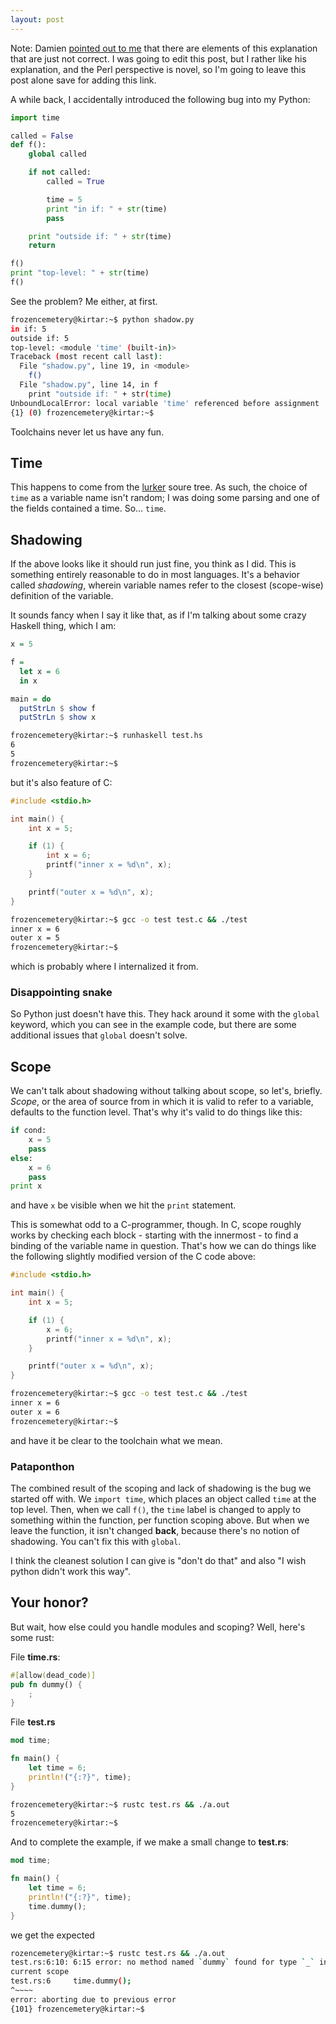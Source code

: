 ```yaml
---
layout: post
---
```


Note: Damien
[pointed out to me](https://mindstalk.dreamwidth.org/450941.html) that
there are elements of this explanation that are just not correct.  I
was going to edit this post, but I rather like his explanation, and
the Perl perspective is novel, so I'm going to leave this post alone
save for adding this link.

A while back, I accidentally introduced the following bug into my Python:


```python
import time

called = False
def f():
    global called

    if not called:
        called = True

        time = 5
        print "in if: " + str(time)
        pass

    print "outside if: " + str(time)
    return

f()
print "top-level: " + str(time)
f()
```

See the problem?  Me either, at first.


```bash
frozencemetery@kirtar:~$ python shadow.py
in if: 5
outside if: 5
top-level: <module 'time' (built-in)>
Traceback (most recent call last):
  File "shadow.py", line 19, in <module>
    f()
  File "shadow.py", line 14, in f
    print "outside if: " + str(time)
UnboundLocalError: local variable 'time' referenced before assignment
{1} (0) frozencemetery@kirtar:~$
```

Toolchains never let us have any fun.

## Time

This happens to come from the
[lurker](https://github.com/frozencemetery/lurker) soure tree.  As such, the
choice of `time` as a variable name isn't random; I was doing some parsing and
one of the fields contained a time.  So... `time`.

## Shadowing

If the above looks like it should run just fine, you think as I did.  This is
something entirely reasonable to do in most languages.  It's a behavior called
*shadowing*, wherein variable names refer to the closest (scope-wise)
definition of the variable.

It sounds fancy when I say it like that, as if I'm talking about some crazy
Haskell thing, which I am:

```haskell
x = 5

f =
  let x = 6
  in x

main = do
  putStrLn $ show f
  putStrLn $ show x

```
```bash
frozencemetery@kirtar:~$ runhaskell test.hs
6
5
frozencemetery@kirtar:~$ 
```

but it's also feature of C:


```C
#include <stdio.h>

int main() {
    int x = 5;

    if (1) {
        int x = 6;
        printf("inner x = %d\n", x);
    }

    printf("outer x = %d\n", x);
}
```
```bash
frozencemetery@kirtar:~$ gcc -o test test.c && ./test
inner x = 6
outer x = 5
frozencemetery@kirtar:~$ 
```

which is probably where I internalized it from.

### Disappointing snake

So Python just doesn't have this.  They hack around it some with the `global`
keyword, which you can see in the example code, but there are some additional
issues that `global` doesn't solve.

## Scope

We can't talk about shadowing without talking about scope, so let's, briefly.
*Scope*, or the area of source from in which it is valid to refer to a
variable, defaults to the function level.  That's why it's valid to do things
like this:

```Python
if cond:
    x = 5
    pass
else:
    x = 6
    pass
print x
```

and have `x` be visible when we hit the `print` statement.

This is somewhat odd to a C-programmer, though.  In C, scope roughly works by
checking each block - starting with the innermost - to find a binding of the
variable name in question.  That's how we can do things like the following
slightly modified version of the C code above:


```C
#include <stdio.h>

int main() {
    int x = 5;

    if (1) {
        x = 6;
        printf("inner x = %d\n", x);
    }

    printf("outer x = %d\n", x);
}
```
```bash
frozencemetery@kirtar:~$ gcc -o test test.c && ./test
inner x = 6
outer x = 6
frozencemetery@kirtar:~$ 
```

and have it be clear to the toolchain what we mean.

### Pataponthon

The combined result of the scoping and lack of shadowing is the bug we started
off with.  We `import time`, which places an object called `time` at the top
level.  Then, when we call `f()`, the `time` label is changed to apply to
something within the function, per function scoping above.  But when we leave
the function, it isn't changed **back**, because there's no notion of
shadowing.  You can't fix this with `global`.

I think the cleanest solution I can give is "don't do that" and also "I wish
python didn't work this way".

## Your honor?

But wait, how else could you handle modules and scoping?  Well, here's some rust:

File **time.rs**:

```rust
#[allow(dead_code)]
pub fn dummy() {
    ;
}
```

File **test.rs**

```rust
mod time;

fn main() {
    let time = 6;
    println!("{:?}", time);
}
```

```bash
frozencemetery@kirtar:~$ rustc test.rs && ./a.out
5
frozencemetery@kirtar:~$ 
```

And to complete the example, if we make a small change to **test.rs**:


```rust
mod time;

fn main() {
    let time = 6;
    println!("{:?}", time);
    time.dummy();
}
```

we get the expected


```bash
rozencemetery@kirtar:~$ rustc test.rs && ./a.out
test.rs:6:10: 6:15 error: no method named `dummy` found for type `_` in the
current scope
test.rs:6     time.dummy();
^~~~~
error: aborting due to previous error
{101} frozencemetery@kirtar:~$ 

```
